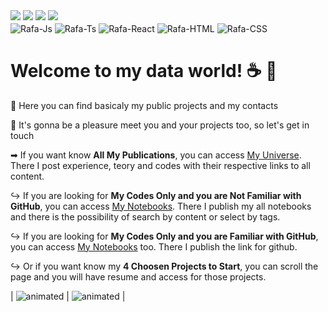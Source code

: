 <div> 
  <a href = "mailto:leticiaplang@gmail.com"><img src="https://img.shields.io/badge/-Gmail-202020?style=for-the-badge&logo=gmail&logoColor=white" target="_blank"></a>
  <a href="https://www.linkedin.com/in/leticiaplang" target="_blank"><img src="https://img.shields.io/badge/-LinkedIn-202020?style=for-the-badge&logo=linkedin&logoColor=white" target="_blank"></a> 
  <a href="https://leticiaplang.github.io" target="_blank"><img src="https://img.shields.io/badge/My_Universe-202020?style=for-the-badge&logo=blog&logoColor=white" target="_blank"></a>
  <a href="https://leticiaplang.github.io/lpl_posts/" target="_blank"><img src="https://img.shields.io/badge/My Notebooks-202020?style=for-the-badge&logo=blog&logoColor=white" target="_blank"></a>
</div>

<div style="display: inline_block" align="left><br>
  <img align="center" alt="Rafa-Python" height="30" width="40" src="https://raw.githubusercontent.com/devicons/devicon/master/icons/python/python-original.svg">
  <img align="center" alt="Rafa-Js" height="20" width="30" src="https://cdn.jsdelivr.net/gh/devicons/devicon/icons/mysql/mysql-original.svg">
  <img align="center" alt="Rafa-Ts" height="20" width="30" src="https://www.svgrepo.com/show/331761/sql-database-sql-azure.svg">
  <img align="center" alt="Rafa-React" height="20" width="30" src="https://cdn.jsdelivr.net/gh/devicons/devicon/icons/figma/figma-original.svg">
  <img align="center" alt="Rafa-HTML" height="20" width="30" src="https://www.svgrepo.com/show/354428/tableau-icon.svg">
  <img align="center" alt="Rafa-CSS" height="20" width="30" src="https://www.svgrepo.com/show/303193/microsoft-excel-2013-logo.svg">
</div>


##

# Welcome to my data world! ☕ 🍪</h3> 

 🧡 Here you can find basicaly my public projects and my contacts
   
 💛 It's gonna be a pleasure meet you and your projects too, so let's get in touch 
  
 ➡ If you want know <b>All My Publications</b>, you can access [My Universe](https://leticiaplang.github.io). There I post experience, teory and codes with their respective links to all content.
 
 ↪ If you are looking for <b>My Codes Only and you are Not Familiar with GitHub</b>, you can access [My Notebooks](https://leticiaplang.github.io/lpl_posts/). There I publish my all notebooks and there is the possibility of search by content or select by tags.
  
 ↪  If you are looking for <b>My Codes Only and you are Familiar with GitHub</b>, you can access [My Notebooks](https://leticiaplang.github.io/lpl_posts/) too. There I publish the link for github.
  
 ↪ Or if you want know my <b>4 Choosen Projects to Start</b>, you can scroll the page and you will have resume and access for those projects. 
   
                                                                                                                                  
                                                                                                                                 
| <img src="https://media2.giphy.com/media/uB86ZyWQsnFSGYe2sA/giphy.gif?cid=ecf05e47lxndicitg8vud7vw1h9bqgvvjqo2lgtni15vjuju&rid=giphy.gif&ct=g" alt="animated" width="400" height="400" /> |                                              <img src="https://media2.giphy.com/media/uB86ZyWQsnFSGYe2sA/giphy.gif? cid=ecf05e47lxndicitg8vud7vw1h9bqgvvjqo2lgtni15vjuju&rid=giphy.gif&ct=g" alt="animated" width="400" height="400" /> |

##
  
